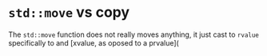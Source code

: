 # `std::move` vs copy


The `std::move` function does not really moves anything, it just cast to 
`rvalue` specifically to and [xvalue, as oposed to a prvalue](
